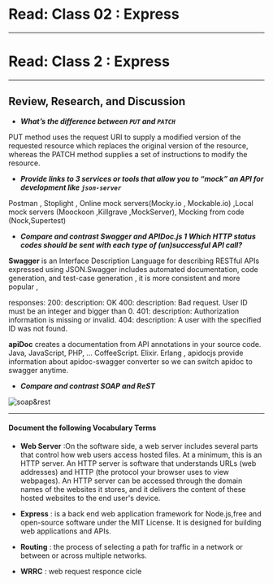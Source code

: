 # Read: Class 02 : Express

---
# Read: Class 2 :  Express

- - - 

## Review, Research, and Discussion  

* ***What’s the difference between `PUT` and `PATCH`***   
 
PUT method uses the request URI to supply a modified version of the requested resource which replaces the original version of the resource, whereas the PATCH method supplies a set of instructions to modify the resource.    

* ***Provide links to 3 services or tools that allow you to “mock” an API for development like `json-server`***  

Postman  , Stoplight , Online mock servers(Mocky.io , Mockable.io) ,Local mock servers (Moockoon ,Killgrave ,MockServer), Mocking from code (Nock,Supertest)
 
* ***Compare and contrast Swagger and APIDoc.js 1 Which HTTP status codes should be sent with each type of (un)successful API call?***

**Swagger** is an Interface Description Language for describing RESTful APIs expressed using JSON.Swagger includes automated documentation, code generation, and test-case generation , it is more consistent and more popular  ,

 responses:
        200:
          description: OK
        400:
          description: Bad request. User ID must be an integer and bigger than 0.
        401:
          description: Authorization information is missing or invalid.
        404:
          description: A user with the specified ID was not found.

**apiDoc** creates a documentation from API annotations in your source code. Java, JavaScript, PHP, ... CoffeeScript. Elixir. Erlang , apidocjs provide information about apidoc-swagger converter so we can switch apidoc to swagger anytime.


* ***Compare and contrast SOAP and ReST***

![soap&rest](https://www.sepaforcorporates.com/wp-content/uploads/2018/05/rest-api-versus-soap-api-2.jpg)

- - - 
#### Document the following Vocabulary Terms

* **Web Server** :On the software side, a web server includes several parts that control how web users access hosted files. At a minimum, this is an HTTP server. An HTTP server is software that understands URLs (web addresses) and HTTP (the protocol your browser uses to view webpages). An HTTP server can be accessed through the domain names of the websites it stores, and it delivers the content of these hosted websites to the end user's device.

* **Express** : is a back end web application framework for Node.js,free and open-source software under the MIT License. It is designed for building web applications and APIs.
* **Routing** :  the process of selecting a path for traffic in a network or between or across multiple networks.
* **WRRC** : web request responce cicle 
